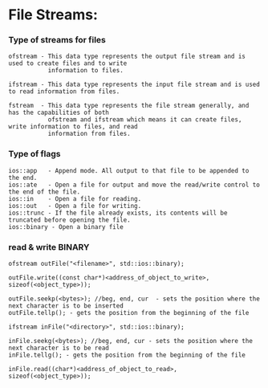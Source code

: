 <h1>File Streams:</h1>

<h3>Type of streams for files</h3>
	
	ofstream - This data type represents the output file stream and is used to create files and to write 
	           information to files.

	ifstream - This data type represents the input file stream and is used to read information from files.

	fstream  - This data type represents the file stream generally, and has the capabilities of both 
	           ofstream and ifstream which means it can create files, write information to files, and read 
	           information from files.


<h3>Type of flags</h3>

	ios::app   - Append mode. All output to that file to be appended to the end.
	ios::ate   - Open a file for output and move the read/write control to the end of the file.
	ios::in    - Open a file for reading.
	ios::out   - Open a file for writing.
	ios::trunc - If the file already exists, its contents will be truncated before opening the file.
    ios::binary - Open a binary file

<h3>read & write BINARY</h3>

	ofstream outFile("<filename>", std::ios::binary);

	outFile.write((const char*)<address_of_object_to_write>, sizeof(<object_type>));

	outFile.seekp(<bytes>); //beg, end, cur  - sets the position where the next character is to be inserted
	outFile.tellp(); - gets the position from the beginning of the file

	ifstream inFile("<directory>", std::ios::binary);

	inFile.seekg(<bytes>); //beg, end, cur - sets the position where the next character is to be read
	inFile.tellg(); - gets the position from the beginning of the file

	inFile.read((char*)<address_of_object_to_read>, sizeof(<object_type>));